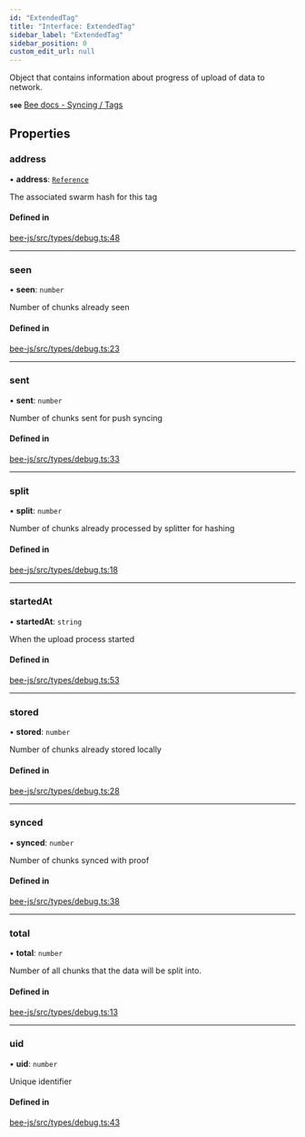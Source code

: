 ```yaml
---
id: "ExtendedTag"
title: "Interface: ExtendedTag"
sidebar_label: "ExtendedTag"
sidebar_position: 0
custom_edit_url: null
---
```


Object that contains information about progress of upload of data to network.

**`see`** [Bee docs - Syncing / Tags](https://docs.ethswarm.org/docs/access-the-swarm/syncing)

## Properties

### address

• **address**: [`Reference`](../types/Reference.md)

The associated swarm hash for this tag

#### Defined in

[bee-js/src/types/debug.ts:48](https://github.com/ethersphere/bee-js/blob/2c8b9d1/src/types/debug.ts#L48)

___

### seen

• **seen**: `number`

Number of chunks already seen

#### Defined in

[bee-js/src/types/debug.ts:23](https://github.com/ethersphere/bee-js/blob/2c8b9d1/src/types/debug.ts#L23)

___

### sent

• **sent**: `number`

Number of chunks sent for push syncing

#### Defined in

[bee-js/src/types/debug.ts:33](https://github.com/ethersphere/bee-js/blob/2c8b9d1/src/types/debug.ts#L33)

___

### split

• **split**: `number`

Number of chunks already processed by splitter for hashing

#### Defined in

[bee-js/src/types/debug.ts:18](https://github.com/ethersphere/bee-js/blob/2c8b9d1/src/types/debug.ts#L18)

___

### startedAt

• **startedAt**: `string`

When the upload process started

#### Defined in

[bee-js/src/types/debug.ts:53](https://github.com/ethersphere/bee-js/blob/2c8b9d1/src/types/debug.ts#L53)

___

### stored

• **stored**: `number`

Number of chunks already stored locally

#### Defined in

[bee-js/src/types/debug.ts:28](https://github.com/ethersphere/bee-js/blob/2c8b9d1/src/types/debug.ts#L28)

___

### synced

• **synced**: `number`

Number of chunks synced with proof

#### Defined in

[bee-js/src/types/debug.ts:38](https://github.com/ethersphere/bee-js/blob/2c8b9d1/src/types/debug.ts#L38)

___

### total

• **total**: `number`

Number of all chunks that the data will be split into.

#### Defined in

[bee-js/src/types/debug.ts:13](https://github.com/ethersphere/bee-js/blob/2c8b9d1/src/types/debug.ts#L13)

___

### uid

• **uid**: `number`

Unique identifier

#### Defined in

[bee-js/src/types/debug.ts:43](https://github.com/ethersphere/bee-js/blob/2c8b9d1/src/types/debug.ts#L43)
